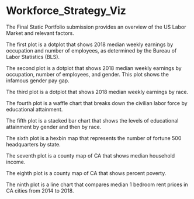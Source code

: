 # Workforce_Strategy_Viz

The Final Static Portfolio submission provides an overview of the US Labor Market and relevant factors. 

The first plot is a dotplot that shows 2018 median weekly earnings by occupation and number of employees, as determined by the Bureau of Labor Statistics (BLS).

The second plot is a dotplot that shows 2018 median weekly earnings by occupation, number of employees, and gender. This plot shows the infamous gender pay gap. 

The third plot is a dotplot that shows 2018 median weekly earnings by race. 

The fourth plot is a waffle chart that breaks down the civilian labor force by educational attainment. 

The fifth plot is a stacked bar chart that shows the levels of educational attainment by gender and then by race. 

The sixth plot is a hexbin map that represents the number of fortune 500 headquarters by state. 

The seventh plot is a county map of CA that shows median household income. 

The eighth plot is a county map of CA that shows percent poverty.

The ninth plot is a line chart that compares median 1 bedroom rent prices in CA cities from 2014 to 2018. 
